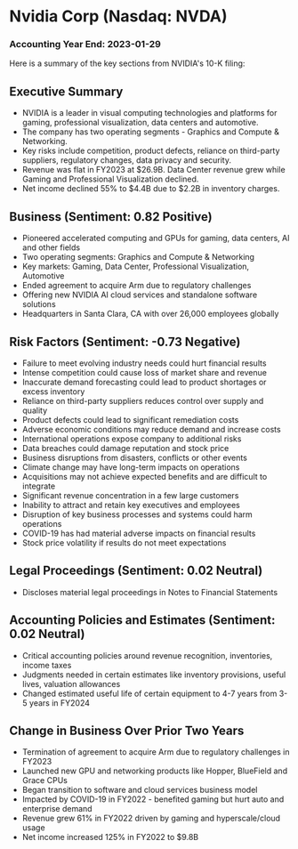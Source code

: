 # Nvidia Corp (Nasdaq: NVDA)

### Accounting Year End: 2023-01-29

Here is a summary of the key sections from NVIDIA's 10-K filing:

## Executive Summary

- NVIDIA is a leader in visual computing technologies and platforms for gaming, professional visualization, data centers and automotive.  
- The company has two operating segments - Graphics and Compute & Networking.
- Key risks include competition, product defects, reliance on third-party suppliers, regulatory changes, data privacy and security.
- Revenue was flat in FY2023 at $26.9B. Data Center revenue grew while Gaming and Professional Visualization declined.
- Net income declined 55% to $4.4B due to $2.2B in inventory charges.

## Business (Sentiment: 0.82 Positive)

- Pioneered accelerated computing and GPUs for gaming, data centers, AI and other fields
- Two operating segments: Graphics and Compute & Networking
- Key markets: Gaming, Data Center, Professional Visualization, Automotive  
- Ended agreement to acquire Arm due to regulatory challenges
- Offering new NVIDIA AI cloud services and standalone software solutions
- Headquarters in Santa Clara, CA with over 26,000 employees globally

## Risk Factors (Sentiment: -0.73 Negative)

- Failure to meet evolving industry needs could hurt financial results
- Intense competition could cause loss of market share and revenue
- Inaccurate demand forecasting could lead to product shortages or excess inventory
- Reliance on third-party suppliers reduces control over supply and quality
- Product defects could lead to significant remediation costs  
- Adverse economic conditions may reduce demand and increase costs
- International operations expose company to additional risks 
- Data breaches could damage reputation and stock price
- Business disruptions from disasters, conflicts or other events
- Climate change may have long-term impacts on operations
- Acquisitions may not achieve expected benefits and are difficult to integrate
- Significant revenue concentration in a few large customers
- Inability to attract and retain key executives and employees
- Disruption of key business processes and systems could harm operations
- COVID-19 has had material adverse impacts on financial results
- Stock price volatility if results do not meet expectations

## Legal Proceedings (Sentiment: 0.02 Neutral)

- Discloses material legal proceedings in Notes to Financial Statements

## Accounting Policies and Estimates (Sentiment: 0.02 Neutral)

- Critical accounting policies around revenue recognition, inventories, income taxes
- Judgments needed in certain estimates like inventory provisions, useful lives, valuation allowances
- Changed estimated useful life of certain equipment to 4-7 years from 3-5 years in FY2024

## Change in Business Over Prior Two Years

- Termination of agreement to acquire Arm due to regulatory challenges in FY2023
- Launched new GPU and networking products like Hopper, BlueField and Grace CPUs
- Began transition to software and cloud services business model 
- Impacted by COVID-19 in FY2022 - benefited gaming but hurt auto and enterprise demand
- Revenue grew 61% in FY2022 driven by gaming and hyperscale/cloud usage
- Net income increased 125% in FY2022 to $9.8B